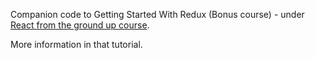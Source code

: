 Companion code to Getting Started With Redux (Bonus course) - under [React from the ground up course](https://www.udemy.com/reactjs-from-the-ground-up/). 

More information in that tutorial.
